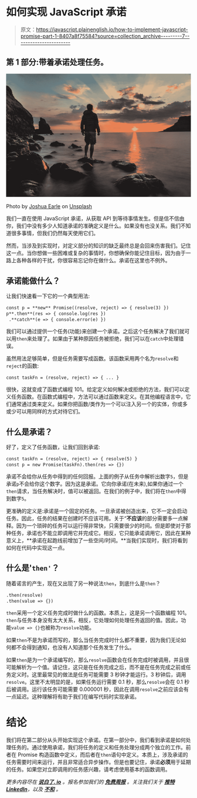 # 如何实现 JavaScript 承诺

> 原文：<https://javascript.plainenglish.io/how-to-implement-javascript-promise-part-1-8407a8f75584?source=collection_archive---------7----------------------->

## 第 1 部分:带着承诺处理任务。

![](img/252c8b782e62769766634224a011fcf4.png)

Photo by [Joshua Earle](https://unsplash.com/@joshuaearle?utm_source=medium&utm_medium=referral) on [Unsplash](https://unsplash.com?utm_source=medium&utm_medium=referral)

我们一直在使用 JavaScript 承诺，从获取 API 到等待事情发生。但是信不信由你，我们中没有多少人知道承诺的准确定义是什么。如果没有也没关系。我们不知道很多事情，但我们仍然每天使用它们。

然而，当涉及到实现时，对定义部分的知识的缺乏最终总是会回来伤害我们。记住这一点。当你想做一些困难或复杂的事情时，你想确保你能记住目标，因为由于一路上各种各样的干扰，你很容易忘记你在做什么。承诺在这里也不例外。

## 承诺能做什么？

让我们快速看一下它的一个典型用法:

```
const p = **new** Promise((resolve, reject) => { resolve(3) })
p**.then**(res => { console.log(res })
 .**catch**(e => { console.error(e) })
```

我们可以通过提供一个任务(功能)来创建一个承诺。之后这个任务解决了我们就可以用`then`来处理了。如果由于某种原因任务被拒绝，我们可以在`catch`中处理错误。

虽然用法足够简单，但是任务需要写成函数。该函数采用两个名为`resolve`和`reject`的函数:

```
const taskFn = (resolve, reject) => { ... }
```

很快，这就变成了函数式编程 101。给定定义如何解决或拒绝的方法，我们可以定义任务函数。在函数式编程中，方法可以通过函数来定义。在其他编程语言中，它们通常通过类来定义。如果你把函数/类作为一个可以注入另一个的实体，你或多或少可以用同样的方式对待它们。

## 什么是承诺？

好了，定义了任务函数，让我们回到承诺:

```
const taskFn = (resolve, reject) => { resolve(5) }
const p = new Promise(taskFn).then(res => {})
```

承诺不会给你从任务中得到的任何回报。上面的例子从任务中解析出数字`5`，但是承诺`p`不会给你这个数字。因为这是承诺。它向你承诺(在未来),如果你通过一个`then`请求，当任务解决时，值可以被返回。在我们的例子中，我们将在`then`中得到数字`5`。

更准确的定义是:承诺是一个固定的任务。一旦承诺被创造出来，它不一定会启动任务。因此，任务的结果在创建时不应该可用。关于“**不应该**的部分需要多一点解释。因为一个琐碎的任务可以运行得非常快，只需要很少的时间。但是即使对于那种任务，承诺也不能立即调用它并完成它。相反，它只能承诺调用它，因此在某种意义上，**承诺在起跑线前增加了一些空间/时间。**当我们实现时，我们将看到如何在代码中实现这一点。

## 什么是'`then'`？

随着诺言的产生，现在又出现了另一种说法`then`，到底什么是`then`？

```
.then(resolve)
.then(value => {})
```

`then`采用一个定义任务完成时做什么的函数。本质上，这是另一个函数编程 101。`then`与任务本身没有太大关系，相反，它处理如何处理任务返回的值。因此，功能`value => {}`也被称为`resolve`功能。

如果`then`不是为承诺而写的，那么当任务完成时什么都不重要，因为我们无论如何都不会得到通知，也没有人知道那个任务发生了什么。

如果`then`是为一个承诺编写的，那么`resolve`函数会在任务完成时被调用，并且很可能解析为一个值。请记住，这只是在任务完成之后，而不是在任务完成之前或任务定义时。这里最常见的做法是任务可能需要 3 秒钟才能运行。3 秒钟后，调用`resolve`。这里不太明显的是，如果任务运行需要 0.1 秒，那么`resolve`会在 0.1 秒后被调用。运行该任务可能需要 0.000001 秒，因此在调用`resolve`之前应该会有一点延迟。这种理解将有助于我们在编写代码时实现承诺。

# 结论

我们将在第二部分从头开始实现这个承诺。在第一部分中，我们看到承诺是如何处理任务的。通过使用承诺，我们将任务的定义和任务处理分成两个独立的工作。前者在 Promise 构造函数中定义，而后者在`then`语句中定义。本质上，涉及承诺的任务需要时间来运行，并且非常适合异步操作。但是也要记住，承诺**必须**用于延期的任务。如果您对立即调用的任务感兴趣，请考虑使用基本的函数调用。

*更多内容尽在* [***说白了. io***](https://plainenglish.io/) *。报名参加我们的* [***免费周报***](http://newsletter.plainenglish.io/) *。关注我们关于* [***推特***](https://twitter.com/inPlainEngHQ)[***LinkedIn***](https://www.linkedin.com/company/inplainenglish/)*，以及* [***不和***](https://discord.gg/GtDtUAvyhW) *。*
